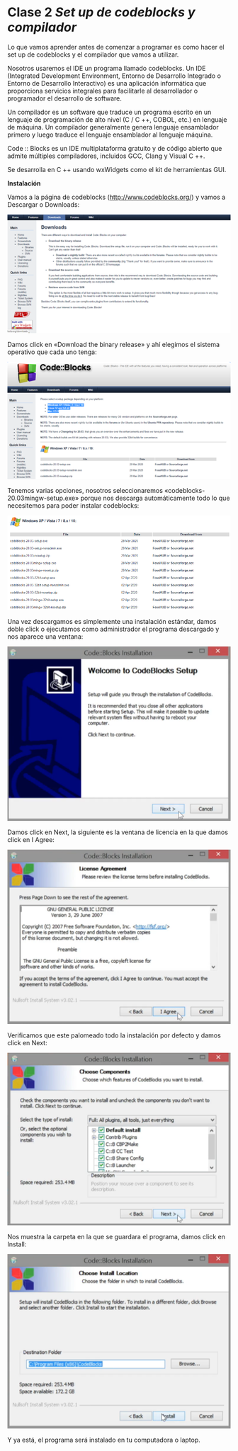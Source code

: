 # Clase 2 _Set up de codeblocks y compilador_

Lo que vamos aprender antes de comenzar a programar es como hacer el set up de
codeblocks y el compilador que vamos a utilizar.

Nosotros usaremos el IDE un programa llamado codeblocks. Un IDE (Integrated
Development Environment, Entorno de Desarrollo Integrado o Entorno de Desarrollo
Interactivo) es una aplicación informática que proporciona servicios integrales
para facilitarle al desarrollador o programador el desarrollo de software.

Un compilador es un software que traduce un programa escrito en un lenguaje de
programación de alto nivel (C / C ++, COBOL, etc.) en lenguaje de máquina. Un
compilador generalmente genera lenguaje ensamblador primero y luego traduce el
lenguaje ensamblador al lenguaje máquina.

Code :: Blocks es un IDE multiplataforma gratuito y de código abierto que admite
múltiples compiladores, incluidos GCC, Clang y Visual C ++.

Se desarrolla en C ++ usando wxWidgets como el kit de herramientas GUI.

**Instalación**

Vamos a la página de codeblocks (http://www.codeblocks.org/) y vamos a Descargar
o Downloads:

![src/programacionEstructurada_1.png](../src/programacionEstructurada_1.png)

Damos click en «Download the binary release» y ahí elegimos el sistema operativo
que cada uno tenga:

![src/programacionEstructurada_2.png](../src/programacionEstructurada_2.png)

Tenemos varias opciones, nosotros seleccionaremos
«codeblocks-20.03mingw-setup.exe» porque nos descarga automáticamente todo lo
que necesitemos para poder instalar codeblocks:

![src/programacionEstructurada_3.png](../src/programacionEstructurada_3.png)

Una vez descargamos es simplemente una instalación estándar, damos doble click o
ejecutamos como administrador el programa descargado y nos aparece una ventana:

![src/programacionEstructurada_4.png](../src/programacionEstructurada_4.png)

Damos click en Next, la siguiente es la ventana de licencia en la que damos
click en I Agree:

![src/programacionEstructurada_5.png](../src/programacionEstructurada_5.png)

Verificamos que este palomeado todo la instalación por defecto y damos click en
Next:

![src/programacionEstructurada_6.png](../src/programacionEstructurada_6.png)

Nos muestra la carpeta en la que se guardara el programa, damos click en
Install:

![src/programacionEstructurada_7.png](../src/programacionEstructurada_7.png)

Y ya está, el programa será instalado en tu computadora o laptop.
